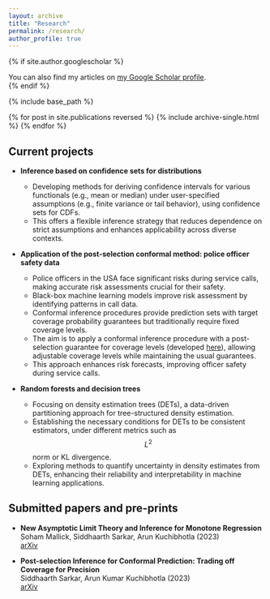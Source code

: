 ```yaml
---
layout: archive
title: "Research"
permalink: /research/
author_profile: true
---
```


{% if site.author.googlescholar %}
  <div class="wordwrap">You can also find my articles on <a href="{{site.author.googlescholar}}">my Google Scholar profile</a>.</div>
{% endif %}

{% include base_path %}

{% for post in site.publications reversed %}
  {% include archive-single.html %}
{% endfor %}



## Current projects

* **Inference based on confidence sets for distributions**
  * Developing methods for deriving confidence intervals for various functionals (e.g., mean or median) under user-specified assumptions (e.g., finite variance or tail behavior), using confidence sets for CDFs.
  * This offers a flexible inference strategy that reduces dependence on strict assumptions and enhances applicability across diverse contexts.

* **Application of the post-selection conformal method: police officer safety data**
  * Police officers in the USA face significant risks during service calls, making accurate risk assessments crucial for their safety.
  * Black-box machine learning models improve risk assessment by identifying patterns in call data.
  * Conformal inference procedures provide prediction sets with target coverage probability guarantees but traditionally require fixed coverage levels.
  * The aim is to apply a conformal inference procedure with a post-selection guarantee for coverage levels (developed [here](https://arxiv.org/abs/2304.06158)), allowing adjustable coverage levels while maintaining the usual guarantees.
  * This approach enhances risk forecasts, improving officer safety during service calls.



* **Random forests and decision trees**
  * Focusing on density estimation trees (DETs), a data-driven partitioning approach for tree-structured density estimation.
  * Establishing the necessary conditions for DETs to be consistent estimators, under different metrics such as $$L^2$$ norm or KL divergence.
  * Exploring methods to quantify uncertainty in density estimates from DETs, enhancing their reliability and interpretability in machine learning applications.


## Submitted papers and pre-prints
* **New Asymptotic Limit Theory and Inference for Monotone
Regression**<br />
Soham Mallick, Siddhaarth Sarkar, Arun Kuchibhotla (2023) <br />
 [arXiv](https://arxiv.org/pdf/2310.20058)

* **Post-selection Inference for Conformal Prediction: Trading off Coverage for Precision**<br /> Siddhaarth Sarkar, Arun Kumar Kuchibhotla (2023)<br />
[arXiv](https://arxiv.org/abs/2304.06158) 



